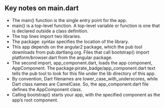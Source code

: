 ## Key notes on main.dart
- The main() function is the single entry point for the app.
- main() is a top-level function. A top-level variable or function is one that is declared outside a class definition.
- The top lines import two libraries.
- The package: syntax specifies the location of the library.
- This app depends on the angular2 package, which the pub tool downloads from pub.dartlang.org. Files that call bootstrap() import platform/browser.dart from the angular package.
- The second import, app_component.dart, loads the app component, AppComponent. The package:pirate_badge/app_component.dart text tells the pub tool to look for this file under the lib directory of this app.
- By convention, Dart filenames are lower_case_with_underscores, while Dart class names are CamelCase. So, the app_component.dart file defines the AppComponent class.
- Calling bootstrap() starts your app, with the specified component as the app’s root component.
